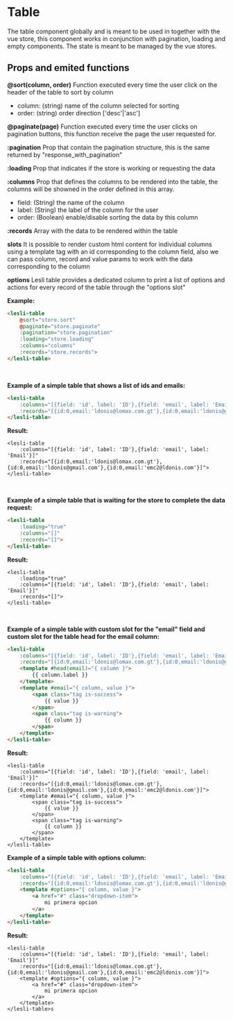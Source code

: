 # Table

The table component globally and is meant to be used in together with the vue store, this component works in conjunction with pagination, loading and empty components. The state is meant to be managed by the vue stores.

## Props and emited functions

**@sort(column, order)** 
Function executed every time the user click on the header of the table to sort by column

- column: (string) name of the column selected for sorting 
- order: (string) order direction ['desc'|'asc'] 

**@paginate(page)**
Function executed every time the user clicks on pagination buttons, this function receive the page the user requested for.

**:pagination**
Prop that contain the pagination structure, this is the same returned by "response_with_pagination"

**:loading**
Prop that indicates if the store is working or requesting the data

**:columns**
Prop that defines the columns to be rendered into the table, the columns will be showned in the order defined in this array.

- field: (String) the name of the column
- label: (String) the label of the column for the user
- order: (Boolean) enable/disable sorting the data by this column  

**:records**
Array with the data to be rendered within the table

**slots** 
It is possible to render custom html content for individual columns using a template tag with an id corresponding to the
column field, also we can pass column, record and value params to work with the data corresponding to the column

**options**
Lesli table provides a dedicated column to print a list of options and actions for every record of the table through
the "options slot"

**Example:**

```html
<lesli-table
    @sort="store.sort"
    @paginate="store.paginate"
    :pagination="store.pagination"
    :loading="store.loading"
    :columns="columns"
    :records="store.records">
</lesli-table>
```

<br>

**Example of a simple table that shows a list of ids and emails:**

```html
<lesli-table
    :columns="[{field: 'id', label: 'ID'},{field: 'email', label: 'Email'}]"
    :records="[{id:0,email:'ldonis@lomax.com.gt'},{id:0,email:'ldonis@gmail.com'},{id:0,email:'emc2@ldonis.com'}]">
</lesli-table>
```

**Result:**

```raw
<lesli-table
    :columns="[{field: 'id', label: 'ID'},{field: 'email', label: 'Email'}]"
    :records="[{id:0,email:'ldonis@lomax.com.gt'},{id:0,email:'ldonis@gmail.com'},{id:0,email:'emc2@ldonis.com'}]">
</lesli-table>
```

<br>

**Example of a simple table that is waiting for the store to complete the data request:**

```html
<lesli-table
    :loading="true"
    :columns="[]"
    :records="[]">
</lesli-table>
```

**Result:**

```raw
<lesli-table
    :loading="true"
    :columns="[{field: 'id', label: 'ID'},{field: 'email', label: 'Email'}]"
    :records="[]">
</lesli-table>
```

<br>

**Example of a simple table with custom slot for the "email" field and custom slot for the table head for the email column:**

```html
<lesli-table
    :columns="[{field: 'id', label: 'ID'},{field: 'email', label: 'Email'}]"
    :records="[{id:0,email:'ldonis@lomax.com.gt'},{id:0,email:'ldonis@gmail.com'},{id:0,email:'emc2@ldonis.com'}]">
    <template #head(email)="{ column }">
        {{ column.label }}
    </template>
    <template #email="{ column, value }">
        <span class="tag is-success">
            {{ value }}
        </span>
        <span class="tag is-warning">
            {{ column }}
        </span>
    </template>
</lesli-table>
```

**Result:**

```raw
<lesli-table
    :columns="[{field: 'id', label: 'ID'},{field: 'email', label: 'Email'}]"
    :records="[{id:0,email:'ldonis@lomax.com.gt'},{id:0,email:'ldonis@gmail.com'},{id:0,email:'emc2@ldonis.com'}]">
    <template #email="{ column, value }">
        <span class="tag is-success">
            {{ value }}
        </span>
        <span class="tag is-warning">
            {{ column }}
        </span>
    </template>
</lesli-table>
```

**Example of a simple table with options column:**

```html
<lesli-table
    :columns="[{field: 'id', label: 'ID'},{field: 'email', label: 'Email'}]"
    :records="[{id:0,email:'ldonis@lomax.com.gt'},{id:0,email:'ldonis@gmail.com'},{id:0,email:'emc2@ldonis.com'}]">
    <template #options="{ column, value }">
        <a href="#" class="dropdown-item">
            mi primera opcion
        </a>
    </template>
</lesli-table>
```

**Result:**

```raw
<lesli-table
    :columns="[{field: 'id', label: 'ID'},{field: 'email', label: 'Email'}]"
    :records="[{id:0,email:'ldonis@lomax.com.gt'},{id:0,email:'ldonis@gmail.com'},{id:0,email:'emc2@ldonis.com'}]">
    <template #options="{ column, value }">
        <a href="#" class="dropdown-item">
            mi primera opcion
        </a>
    </template>
</lesli-table>s
```
